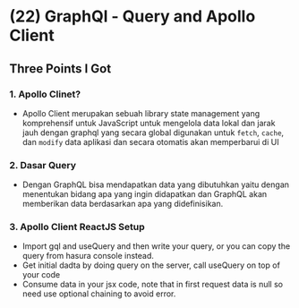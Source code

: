 # (22) GraphQl - Query and Apollo Client

## Three Points I Got

### 1. Apollo Clinet?
- Apollo Client merupakan sebuah library state management yang komprehensif untuk JavaScript untuk mengelola data lokal dan jarak jauh dengan graphql yang secara global digunakan untuk `fetch`, `cache`, dan `modify` data aplikasi dan secara otomatis akan memperbarui di UI

### 2. Dasar Query
- Dengan GraphQL bisa mendapatkan data yang dibutuhkan yaitu dengan menentukan bidang apa yang ingin didapatkan dan GraphQL akan memberikan data berdasarkan apa yang didefinisikan.

### 3. Apollo Client ReactJS Setup
- Import gql and useQuery and then write your query, or you can copy the query from hasura console instead.
- Get initial dadta by doing query on the server, call useQuery on top of your code
- Consume data in your jsx code, note that in first request data is null so need use optional chaining to avoid error.